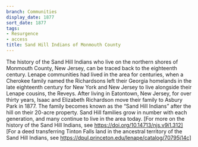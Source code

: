 ```yaml
---
branch: Communities
display_date: 1877
sort_date: 1877
tags:
- Resurgence
- access
title: Sand Hill Indians of Monmouth County
---
```


The history of the Sand Hill Indians who live on the northern shores of Monmouth County, New Jersey, can be traced back to the eighteenth century. Lenape communities had lived in the area for centuries, when a Cherokee family named the Richardsons left their Georgia homelands in the late eighteenth century for New York and New Jersey to live alongside their Lenape cousins, the Reveys. After living in Eatontown, New Jersey, for over thirty years, Isaac and Elizabeth Richardson move their family to Asbury Park in 1877. The family becomes known as the “Sand Hill Indians” after the hill on their 20-acre property. Sand Hill families grow in number with each generation, and many continue to live in the area today. [For more on the history of the Sand Hill Indians, see https://doi.org/10.14713/njs.v9i1.312] [For a deed transferring Tinton Falls land in the ancestral territory of the Sand Hill Indians, see https://dpul.princeton.edu/lenape/catalog/70795j14c]